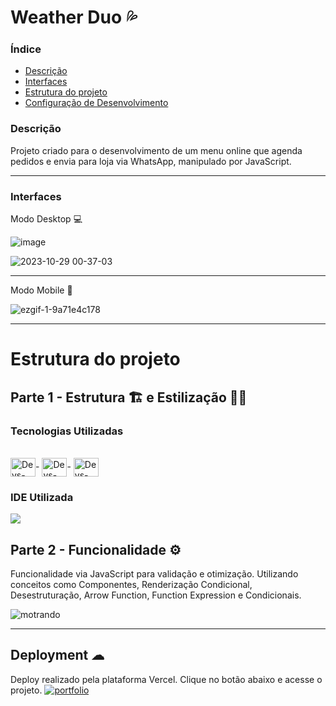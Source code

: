 # Weather Duo 💦

### Índice
<ul>
  <a href="#descrição"><li>Descrição</li></a>
  <a href="#interfaces"><li>Interfaces</li></a>
  <a href="#estrutura-do-projeto"><li>Estrutura do projeto</li></a>
  <a href="#deployment-"><li>Configuração de Desenvolvimento</li></a>
</ul>

### Descrição
Projeto criado para o desenvolvimento de um menu online que agenda pedidos e envia para loja via WhatsApp, manipulado por JavaScript.


<hr>

### Interfaces
Modo Desktop 💻

![image](https://github.com/jefersonmarciano/Menu/assets/44215511/d376b1b7-4323-4941-8f5d-60ed0109bddb)

![2023-10-29 00-37-03](https://github.com/jefersonmarciano/Menu/assets/44215511/648bdd4e-7ac7-4203-92dd-bfd2df5b4419)


<hr>

Modo Mobile 📲

![ezgif-1-9a71e4c178](https://github.com/jefersonmarciano/Menu/assets/44215511/5627b047-51f1-4c90-8893-0f4c7ab13c6d)


<hr>

# Estrutura do projeto
## Parte 1 - Estrutura 🏗 e Estilização 👨‍🎨
### Tecnologias Utilizadas
<div style="display: inline_block"><br>
  <img align="center" alt="Devs-HTML" height="30" width="40" src="https://cdn.jsdelivr.net/gh/devicons/devicon/icons/html5/html5-original.svg">-
  <img align="center" alt="Devs-CSS" height="30" width="40" src="https://cdn.jsdelivr.net/gh/devicons/devicon/icons/sass/sass-original.svg">-
  <img align="center" alt="Devs-JavaScript" height="30" width="40" src="https://cdn.jsdelivr.net/gh/devicons/devicon/icons/react/react-original.svg">
</div>


### IDE Utilizada
<div> 
<img src="https://img.shields.io/badge/Visual_Studio_Code-0078D4?style=for-the-badge&logo=visual%20studio%20code&logoColor=white">
</div>


## Parte 2 - Funcionalidade ⚙

Funcionalidade via JavaScript para validação e otimização. Utilizando conceitos como Componentes, Renderização Condicional, Desestruturação, Arrow Function, Function Expression e Condicionais. 

![motrando](https://github.com/jefersonmarciano/Menu/assets/44215511/576178eb-5464-4083-848b-7cd437fc173c)

<hr>

## Deployment ☁

Deploy realizado pela plataforma Vercel. Clique no botão abaixo e acesse o projeto.
[![portfolio](https://img.shields.io/badge/-CLIQUE%20AQUI-yellowgreen)](https://menu-beta-dusky.vercel.app/)

